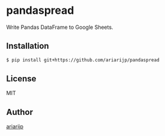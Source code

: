 # pandaspread

Write Pandas DataFrame to Google Sheets.

## Installation

```bash
$ pip install git+https://github.com/ariarijp/pandaspread
```

## License

MIT

## Author

[ariarijp](https://github.com/ariarijp)